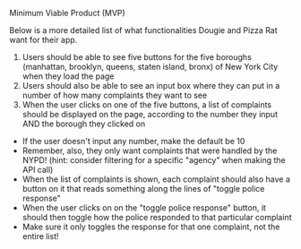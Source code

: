Minimum Viable Product (MVP)

Below is a more detailed list of what functionalities Dougie and Pizza Rat want for their app.

1. Users should be able to see five buttons for the five boroughs (manhattan, brooklyn, queens, staten island, bronx) of New York City when they load the page
2. Users should also be able to see an input box where they can put in a number of how many complaints they want to see
3. When the user clicks on one of the five buttons, a list of complaints should be displayed on the page, according to the number they input AND the borough they clicked on
- If the user doesn't input any number, make the default be 10
- Remember, also, they only want complaints that were handled by the NYPD! (hint: consider filtering for a specific "agency" when making the API call)
- When the list of complaints is shown, each complaint should also have a button on it that reads something along the lines of "toggle police response"
- When the user clicks on on the "toggle police response" button, it should then toggle how the police responded to that particular complaint
- Make sure it only toggles the response for that one complaint, not the entire list!